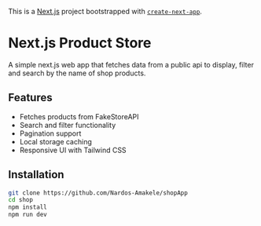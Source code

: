 This is a [Next.js](https://nextjs.org) project bootstrapped with [`create-next-app`](https://nextjs.org/docs/app/api-reference/cli/create-next-app).
# Next.js Product Store
A simple next.js web app that fetches data from a public api to display, filter and search by the name of shop products.

## Features
- Fetches products from FakeStoreAPI
- Search and filter functionality
- Pagination support
- Local storage caching
- Responsive UI with Tailwind CSS

## Installation
```sh
git clone https://github.com/Nardos-Amakele/shopApp
cd shop
npm install
npm run dev
